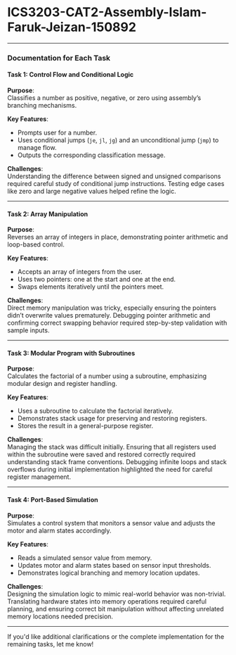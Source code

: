 # ICS3203-CAT2-Assembly-Islam-Faruk-Jeizan-150892

---

### **Documentation for Each Task**

#### **Task 1: Control Flow and Conditional Logic**

**Purpose**:  
Classifies a number as positive, negative, or zero using assembly’s branching mechanisms.

**Key Features**:  
- Prompts user for a number.
- Uses conditional jumps (`je`, `jl`, `jg`) and an unconditional jump (`jmp`) to manage flow.
- Outputs the corresponding classification message.

**Challenges**:  
Understanding the difference between signed and unsigned comparisons required careful study of conditional jump instructions. Testing edge cases like zero and large negative values helped refine the logic.

---

#### **Task 2: Array Manipulation**

**Purpose**:  
Reverses an array of integers in place, demonstrating pointer arithmetic and loop-based control.

**Key Features**:  
- Accepts an array of integers from the user.
- Uses two pointers: one at the start and one at the end.
- Swaps elements iteratively until the pointers meet.

**Challenges**:  
Direct memory manipulation was tricky, especially ensuring the pointers didn’t overwrite values prematurely. Debugging pointer arithmetic and confirming correct swapping behavior required step-by-step validation with sample inputs.

---

#### **Task 3: Modular Program with Subroutines**

**Purpose**:  
Calculates the factorial of a number using a subroutine, emphasizing modular design and register handling.

**Key Features**:  
- Uses a subroutine to calculate the factorial iteratively.
- Demonstrates stack usage for preserving and restoring registers.
- Stores the result in a general-purpose register.

**Challenges**:  
Managing the stack was difficult initially. Ensuring that all registers used within the subroutine were saved and restored correctly required understanding stack frame conventions. Debugging infinite loops and stack overflows during initial implementation highlighted the need for careful register management.

---

#### **Task 4: Port-Based Simulation**

**Purpose**:  
Simulates a control system that monitors a sensor value and adjusts the motor and alarm states accordingly.

**Key Features**:  
- Reads a simulated sensor value from memory.
- Updates motor and alarm states based on sensor input thresholds.
- Demonstrates logical branching and memory location updates.

**Challenges**:  
Designing the simulation logic to mimic real-world behavior was non-trivial. Translating hardware states into memory operations required careful planning, and ensuring correct bit manipulation without affecting unrelated memory locations needed precision.

---

If you'd like additional clarifications or the complete implementation for the remaining tasks, let me know!
